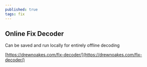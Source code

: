 ```yaml
---
published: true
tags: fix
---
```

## Online Fix Decoder

Can be saved and run locally for entirely offline decoding

[https://drewnoakes.com/fix-decoder/](https://drewnoakes.com/fix-decoder/)